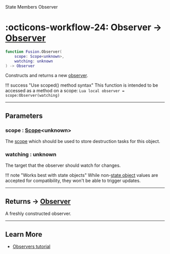 <nav class="fusiondoc-api-breadcrumbs">
	<span>State</span>
	<span>Members</span>
	<span>Observer</span>
</nav>

<h1 class="fusiondoc-api-header" markdown>
	<span class="fusiondoc-api-icon" markdown>:octicons-workflow-24:</span>
	<span class="fusiondoc-api-name">Observer</span>
	<span class="fusiondoc-api-type">
		-> <a href="../../../state/types/Observer">Observer</a>
	</span>
</h1>

```Lua
function Fusion.Observer(
	scope: Scope<unknown>,
	watching: unknown
) -> Observer
```

Constructs and returns a new [observer](../../types/observer).

!!! success "Use scoped() method syntax"
	This function is intended to be accessed as a method on a scope:
	```Lua
	local observer = scope:Observer(watching)
	```

-----

## Parameters

<h3 markdown>
	scope
	<span class="fusiondoc-api-type">
		: <a href="../../../memory/types/scope">Scope</a>&lt;unknown&gt;
	</span>
</h3>

The [scope](../../../memory/types/scope) which should be used to store
destruction tasks for this object.

<h3 markdown>
	watching
	<span class="fusiondoc-api-type">
		: unknown
	</span>
</h3>

The target that the observer should watch for changes.

!!! note "Works best with state objects"
	While non-[state object](../../../state/types/stateobject) values are
	accepted for compatibility, they won't be able to trigger updates.

-----

<h2 markdown>
	Returns
	<span class="fusiondoc-api-type">
		-> <a href="../../../state/types/observer">Observer</a>
	</span>
</h2>

A freshly constructed observer.

-----

## Learn More

- [Observers tutorial](../../../../tutorials/fundamentals/observers)